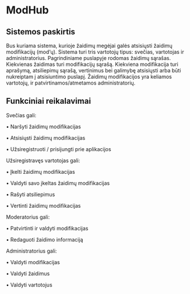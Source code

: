 # ModHub

## Sistemos paskirtis
Bus kuriama sistema, kurioje žaidimų megėjai galės atsisiųsti žaidimų modifikacijų (mod‘ų).
Sistema turi tris vartotojų tipus: svečias, vartotojas ir administratorius. Pagrindiniame puslapyje rodomas žaidimų sąrašas. Kiekvienas žaidimas turi modifikacijų sąrašą. Kiekviena modifikacija turi aprašymą, atsiliepimų sąrašą, vertinimus bei galimybę atsisiųsti arba būti nukreiptam į atsisiuntimo puslapį. Žaidimų modifikacijos yra keliamos vartotojų, ir patvirtinamos/atmetamos administratorių.

## Funkciniai reikalavimai
Svečias gali:

•	Naršyti žaidimų modifikacijas

•	Atsisiųsti žaidimų modifikacijas

•	Užsiregistruoti / prisijungti prie aplikacijos

Užsiregistravęs vartotojas gali:

•	Įkelti žaidimų modifikacijas

•	Valdyti savo įkeltas žaidimų modifikacijas

•	Rašyti atsiliepimus

•	Vertinti žaidimų modifikacijas

Moderatorius gali:

•	Patvirtinti ir valdyti modifikacijas

•	Redaguoti žaidimo informaciją

Administratorius gali:

•	Valdyti modifikacijas

•	Valdyti žaidimus

•	Valdyti vartotojus
